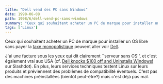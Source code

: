 ```yaml
---
title: "Dell vend des PC sans Windows"
date: 1998-06-08
path: 1998/6/dell-vend-pc-sans-windows
summary: "Ceux qui souhaitent acheter un PC de marque pour installer un OS libre sans payer la taxe monopolistique peuvent aller voir Dell."
tags: ['Linux']
---
```


<P>
Ceux qui souhaitent acheter un PC de marque pour installer un OS libre
sans payer la <A HREF="http://www.mmedium.com/dossiers/piege/">taxe
monopolistique</A> peuvent aller voir <A HREF="http://www.dell.fr/">Dell</A>.
</P>

<P>
J'ai une facture sous les yeux qui dit clairement
``serveur sans OS'', et c'est également vrai aux USA (cf. <A HREF="http://slashdot.org/articles/980606138248.shtml">Dell knocks $100
off and Uninstalls Windows!</A> sur Slashdot).
En plus, leurs services techniques testent Linux sur leurs produits et
préviennent des problèmes de compatibilité éventuels. C'est pas des
machines préinstallées (bientôt peut-être?) mais c'est déjà pas mal.
</P>


